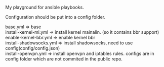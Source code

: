 My playground for ansible playbooks.

Configuration should be put into a config folder.

base.yml                   => base  
install-kernel-ml.yml      => install kernel mainalin. (so it contains bbr support)  
enable-kernel-bbr.yml      => enable kernel bbr   
install-shadowsocks.yml    => install shadowsocks, need to use config(config/config.json)  
install-openvpn.yml        => install openvpn and iptables rules. configs are in config folder which are not commited in the public repo.  

